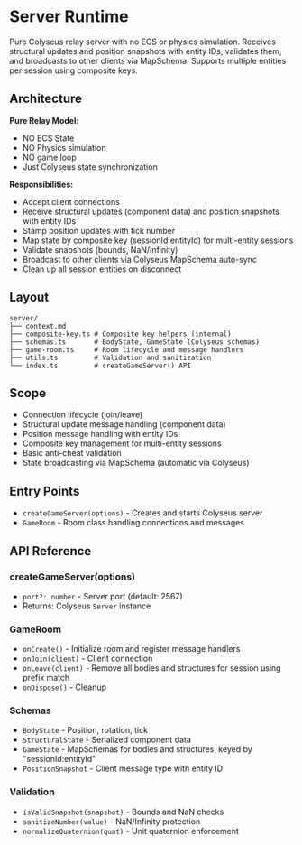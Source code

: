 # Server Runtime

<!-- LLM:OVERVIEW -->
Pure Colyseus relay server with no ECS or physics simulation. Receives structural updates and position snapshots with entity IDs, validates them, and broadcasts to other clients via MapSchema. Supports multiple entities per session using composite keys.
<!-- /LLM:OVERVIEW -->

## Architecture

**Pure Relay Model:**
- NO ECS State
- NO Physics simulation
- NO game loop
- Just Colyseus state synchronization

**Responsibilities:**
- Accept client connections
- Receive structural updates (component data) and position snapshots with entity IDs
- Stamp position updates with tick number
- Map state by composite key (sessionId:entityId) for multi-entity sessions
- Validate snapshots (bounds, NaN/Infinity)
- Broadcast to other clients via Colyseus MapSchema auto-sync
- Clean up all session entities on disconnect

## Layout

```
server/
├── context.md
├── composite-key.ts # Composite key helpers (internal)
├── schemas.ts       # BodyState, GameState (Colyseus schemas)
├── game-room.ts     # Room lifecycle and message handlers
├── utils.ts         # Validation and sanitization
└── index.ts         # createGameServer() API
```

## Scope

- Connection lifecycle (join/leave)
- Structural update message handling (component data)
- Position message handling with entity IDs
- Composite key management for multi-entity sessions
- Basic anti-cheat validation
- State broadcasting via MapSchema (automatic via Colyseus)

## Entry Points

- `createGameServer(options)` - Creates and starts Colyseus server
- `GameRoom` - Room class handling connections and messages

<!-- LLM:REFERENCE -->
## API Reference

### createGameServer(options)
- `port?: number` - Server port (default: 2567)
- Returns: Colyseus `Server` instance

### GameRoom
- `onCreate()` - Initialize room and register message handlers
- `onJoin(client)` - Client connection
- `onLeave(client)` - Remove all bodies and structures for session using prefix match
- `onDispose()` - Cleanup

### Schemas
- `BodyState` - Position, rotation, tick
- `StructuralState` - Serialized component data
- `GameState` - MapSchemas for bodies and structures, keyed by "sessionId:entityId"
- `PositionSnapshot` - Client message type with entity ID

### Validation
- `isValidSnapshot(snapshot)` - Bounds and NaN checks
- `sanitizeNumber(value)` - NaN/Infinity protection
- `normalizeQuaternion(quat)` - Unit quaternion enforcement
<!-- /LLM:REFERENCE -->
